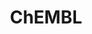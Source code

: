 ---
layout: default
bigquery: https://console.cloud.google.com/bigquery?p=patents-public-data&d=ebi_chembl&page=dataset
citation: '"The ChEMBL database in 2017." Anna Gaulton, Anne Hersey, Michał Nowotka,
  A Patrícia Bento, Jon Chambers, David Mendez, Prudence Mutowo, Francis Atkinson,
  Louisa J Bellis, Elena Cibrián-Uhalte, Mark Davies, Nathan Dedman, Anneli Karlsson,
  María Paula Magariños, John P Overington, George Papadatos, Ines Smit, Andrew R
  Leach Nucleic acids Research (2017) 45 (Database Issue), D945-D954'
contributors: European Bioinformatics Institute
cost: None
description: ChEMBL Data is a manually curated database of small molecules used in
  drug discovery, including information about existing patented drugs.
documentation: 'schema: https://www.ebi.ac.uk/chembl/db_schema


  '
last_edit: 04/06/2022, 13:44:31
location: https://console.cloud.google.com/marketplace/product/google_patents_public_datasets/chembl
maintained_by: EMBL-EBI, an outstation of European Molecular Biology Laboratory
related_publications: '

  ChEMBL: towards direct deposition of bioassay data.


  Mendez D, Gaulton A, Bento AP, Chambers J, De Veij M, Félix E, Magariños MP, Mosquera
  JF, Mutowo P, Nowotka M, Gordillo-Marañón M, Hunter F, Junco L, Mugumbate G, Rodriguez-Lopez
  M, Atkinson F, Bosc N, Radoux CJ, Segura-Cabrera A, Hersey A, Leach AR.


  — Nucleic Acids Res. 2019; 47(D1):D930-D940. doi: 10.1093/nar/gky1075

  '
schema_fields:
- bao_endpoint
- assay_organism
- tbl
- result_flag
- level2_description
- db_version
- assay_subcellular_fraction
- level1
- ingredient
- indref_id
- subgroup
- pchembl_value
- cell_ontology_id
- efo_term
- withdrawn_reason
- frac_class_id
- natural_product
- l5
- actsm_id
- hbd_lipinski
- lle
- parent_molregno
- standard_text_value
- nda_type
- num_alerts
- domain_id
- predbind_id
- class_type
- sequence
- applicant_full_name
- standard_relation
- ref_type
- ddd_value
- mc_organism
- ddd_admr
- data_validity_comment
- bao_format
- title
- sequence_md5sum
- journal
- ad_type
- caloha_id
- mol_hrac_id
- version
- src_short_name
- alert_set_id
- alogp
- component_type
- standard_value
- assay_tax_id
- oral
- first_page
- entity_type
- bao_id
- compound_key
- warning_description
- relation
- qed_weighted
- usan_substem
- action_type
- activity_comment
- normal_range_max
- rtb
- level4_description
- formulation_id
- relationship
- ap_id
- published_type
- standard_upper_value
- met_id
- aidx
- warning_id
- homologue
- compound_name
- active_molregno
- pref_name
- src_description
- label
- bto_id
- qudt_units
- l3
- uo_units
- binding_site_comment
- protein_class_synonym
- priority
- source_domain_id
- cell_name
- heavy_atoms
- mechanism_of_action
- protein_class_id
- creation_date
- enzyme_name
- l4
- published_relation
- smid
- sitecomp_id
- mec_id
- cx_most_apka
- hba_lipinski
- level1_description
- max_phase_for_ind
- assay_source
- pubmed_id
- patent_expire_date
- acd_logp
- le
- l6
- prod_pat_id
- clo_id
- l1
- log_id
- comp_class_id
- type
- stem_class
- variant_id
- source
- ddd_comment
- parent_id
- who_name
- alert_name
- component_synonym
- tissue_id
- irac_code
- domain_name
- trade_name
- mc_target_name
- compsyn_id
- organism
- l2
- pathway_id
- protclasssyn_id
- ridx
- standard_inchi
- parent_type
- enzyme_tid
- related_tid
- stat
- standard_inchi_key
- substrate_record_id
- upper_value
- class_level
- drug_product_flag
- warning_country
- curated_by
- db_source
- canonical_smiles
- drug_substance_flag
- target_type
- molregno
- full_mwt
- abstract
- major_class
- confidence_score
- confidence
- published_value
- domain_description
- ro3_pass
- standard_type
- set_name
- molsyn_id
- acd_most_bpka
- protein_class_desc
- bei
- std_act_id
- warning_class
- target_desc
- assay_id
- assay_category
- warnref_id
- company
- withdrawn_class
- mol_frac_id
- mutation
- text_value
- disease_efficacy
- cell_source_tissue
- updated_by
- mw_freebase
- acd_logd
- met_conversion
- assay_test_type
- last_page
- aspect
- downgraded
- mecref_id
- efo_id
- psa
- product_id
- withdrawn_year
- cell_id
- previous_company
- orig_description
- activity_count
- curation_comment
- comments
- mechanism_comment
- availability_type
- syn_type
- record_id
- research_stem
- cl_lincs_id
- assay_tissue
- mc_target_accession
- go_id
- num_ro5_violations
- path
- black_box_warning
- l7
- comp_go_id
- usan_stem
- cell_description
- helm_notation
- num_lipinski_ro5_violations
- withdrawn_flag
- topical
- mol_irac_id
- inorganic_flag
- tid_fixed
- doi
- site_id
- patent_no
- src_compound_id
- annotation
- mesh_heading
- end_position
- targrel_id
- toid
- dosage_form
- mw_monoisotopic
- indication_class
- tid
- name
- irac_class_id
- aromatic_rings
- drug_record_id
- target_mapping
- selectivity_comment
- year
- chirality
- compd_id
- active_ingredient
- hba
- frac_code
- assay_desc
- oc_id
- parameter_type
- chembl_id
- job_id
- cx_logp
- level2
- metabolite_record_id
- prediction_method
- usan_year
- usan_stem_definition
- accession
- value
- dosed_ingredient
- ddd_id
- hbd
- doc_id
- molfile
- l8
- assay_strain
- atc_code
- relationship_desc
- parent_go_id
- assay_type
- direct_interaction
- first_approval
- acd_most_apka
- stem
- standard_flag
- parameter_value
- molecular_mechanism
- innovator_company
- src_assay_id
- res_stem_id
- level3
- publication_number
- prodrug
- strength
- updated_on
- cell_source_organism
- mesh_id
- molecule_type
- first_in_class
- patent_use_code
- approval_date
- ref_id
- assay_cell_type
- patent_id
- route
- definition
- published_units
- withdrawn_country
- submission_date
- usan_stem_id
- start_position
- metref_id
- parenteral
- who_extra
- pathway_key
- warning_type
- potential_duplicate
- full_molformula
- assay_param_id
- mc_target_type
- cidx
- country
- polymer_flag
- chebi_par_id
- issue
- hrac_code
- entity_id
- alert_id
- doc_type
- rgid
- synonyms
- uberon_id
- structure_type
- site_residues
- co_stem_id
- domain_type
- warning_year
- units
- cellosaurus_id
- level4
- cx_logd
- targcomp_id
- cpd_str_alert_id
- component_id
- molecular_species
- mol_atc_id
- activity_id
- cell_source_tax_id
- standard_units
- authors
- cx_most_bpka
- description
- hrac_class_id
- volume
- sei
- isoform
- ass_cls_map_id
- tax_id
- level3_description
- ref_url
- met_comment
- max_phase
- short_name
- species_group_flag
- therapeutic_flag
- normal_range_min
- smarts
- delist_flag
- relationship_type
- level5
- mc_tax_id
- drugind_id
- as_id
- site_name
- idx
- status
- assay_class_id
- biocomp_id
- last_active
- ddd_units
- src_id
shortname: chembl
tags:
- biotechnology
- health
- chemical
- bioinformatics
- medical
terms_of_use: CC BY-SA 3.0
title: ChEMBL
uuid: e232a192-965c-4ec9-904c-155b6dfe56c5
---